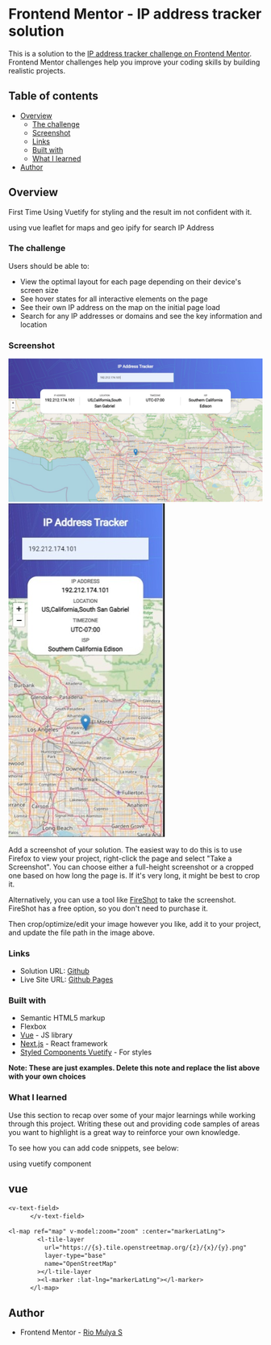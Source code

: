 # Frontend Mentor - IP address tracker solution

This is a solution to the [IP address tracker challenge on Frontend Mentor](https://www.frontendmentor.io/challenges/ip-address-tracker-I8-0yYAH0). Frontend Mentor challenges help you improve your coding skills by building realistic projects.

## Table of contents

- [Overview](#overview)
  - [The challenge](#the-challenge)
  - [Screenshot](#screenshot)
  - [Links](#links)
  - [Built with](#built-with)
  - [What I learned](#what-i-learned)
- [Author](#author)

## Overview

First Time Using Vuetify for styling and the result im not confident with it.

using vue leaflet for maps and geo ipify for search IP Address

### The challenge

Users should be able to:

- View the optimal layout for each page depending on their device's screen size
- See hover states for all interactive elements on the page
- See their own IP address on the map on the initial page load
- Search for any IP addresses or domains and see the key information and location

### Screenshot

![](/src/assets/images/hasil_dekstop.jpeg)
![](/src/assets/images/hasil_hp.jpeg)

Add a screenshot of your solution. The easiest way to do this is to use Firefox to view your project, right-click the page and select "Take a Screenshot". You can choose either a full-height screenshot or a cropped one based on how long the page is. If it's very long, it might be best to crop it.

Alternatively, you can use a tool like [FireShot](https://getfireshot.com/) to take the screenshot. FireShot has a free option, so you don't need to purchase it.

Then crop/optimize/edit your image however you like, add it to your project, and update the file path in the image above.

### Links

- Solution URL: [Github](https://github.com/riomulya/IP-Address-Tracker-App)
- Live Site URL: [Github Pages](https://riomulya.github.io/ip_address_tracker_app.github.io/)

### Built with

- Semantic HTML5 markup
- Flexbox
- [Vue](https://vuejs.org/) - JS library
- [Next.js](https://nextjs.org/) - React framework
- [Styled Components Vuetify](https://vuetifyjs.com/en/) - For styles

**Note: These are just examples. Delete this note and replace the list above with your own choices**

### What I learned

Use this section to recap over some of your major learnings while working through this project. Writing these out and providing code samples of areas you want to highlight is a great way to reinforce your own knowledge.

To see how you can add code snippets, see below:

using vuetify component

## vue

```vue
<v-text-field>
      </v-text-field>
```

```vue leaflet
<l-map ref="map" v-model:zoom="zoom" :center="markerLatLng">
        <l-tile-layer
          url="https://{s}.tile.openstreetmap.org/{z}/{x}/{y}.png"
          layer-type="base"
          name="OpenStreetMap"
        ></l-tile-layer
        ><l-marker :lat-lng="markerLatLng"></l-marker>
      </l-map>
```

## Author

- Frontend Mentor - [Rio Mulya S](https://www.frontendmentor.io/profile/riomulya)
